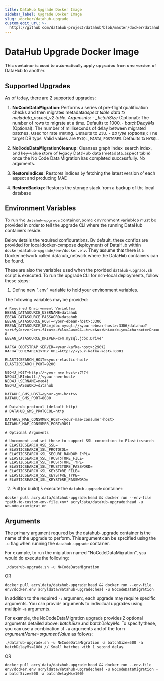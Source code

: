 ```yaml
---
title: DataHub Upgrade Docker Image
sidebar_label: Upgrade Docker Image
slug: /docker/datahub-upgrade
custom_edit_url: >-
  https://github.com/datahub-project/datahub/blob/master/docker/datahub-upgrade/README.md
---
```


# DataHub Upgrade Docker Image

This container is used to automatically apply upgrades from one version of DataHub to another.

## Supported Upgrades

As of today, there are 2 supported upgrades:

1. **NoCodeDataMigration**: Performs a series of pre-flight qualification checks and then migrates metadata*aspect table data
   to metadata_aspect_v2 table. Arguments: - \_batchSize* (Optional): The number of rows to migrate at a time. Defaults to 1000. - _batchDelayMs_ (Optional): The number of milliseconds of delay between migrated batches. Used for rate limiting. Defaults to 250. - _dbType_ (optional): The target DB type. Valid values are `MYSQL`, `MARIA`, `POSTGRES`. Defaults to `MYSQL`.
2. **NoCodeDataMigrationCleanup**: Cleanses graph index, search index, and key-value store of legacy DataHub data (metadata_aspect table) once
   the No Code Data Migration has completed successfully. No arguments.

3. **RestoreIndices**: Restores indices by fetching the latest version of each aspect and producing MAE

4. **RestoreBackup**: Restores the storage stack from a backup of the local database

## Environment Variables

To run the `datahub-upgrade` container, some environment variables must be provided in order to tell the upgrade CLI
where the running DataHub containers reside.

Below details the required configurations. By default, these configs are provided for local docker-compose deployments of
DataHub within `docker/datahub-upgrade/env/docker.env`. They assume that there is a Docker network called datahub_network
where the DataHub containers can be found.

These are also the variables used when the provided `datahub-upgrade.sh` script is executed. To run the upgrade CLI for non-local deployments,
follow these steps:

1. Define new ".env" variable to hold your environment variables.

The following variables may be provided:

```aidl
# Required Environment Variables
EBEAN_DATASOURCE_USERNAME=datahub
EBEAN_DATASOURCE_PASSWORD=datahub
EBEAN_DATASOURCE_HOST=<your-ebean-host>:3306
EBEAN_DATASOURCE_URL=jdbc:mysql://<your-ebean-host>:3306/datahub?verifyServerCertificate=false&useSSL=true&useUnicode=yes&characterEncoding=UTF-8
EBEAN_DATASOURCE_DRIVER=com.mysql.jdbc.Driver

KAFKA_BOOTSTRAP_SERVER=<your-kafka-host>:29092
KAFKA_SCHEMAREGISTRY_URL=http://<your-kafka-host>:8081

ELASTICSEARCH_HOST=<your-elastic-host>
ELASTICSEARCH_PORT=9200

NEO4J_HOST=http://<your-neo-host>:7474
NEO4J_URI=bolt://<your-neo-host>
NEO4J_USERNAME=neo4j
NEO4J_PASSWORD=datahub

DATAHUB_GMS_HOST=<your-gms-host>>
DATAHUB_GMS_PORT=8080

# Datahub protocol (default http)
# DATAHUB_GMS_PROTOCOL=http

DATAHUB_MAE_CONSUMER_HOST=<your-mae-consumer-host>
DATAHUB_MAE_CONSUMER_PORT=9091

# Optional Arguments

# Uncomment and set these to support SSL connection to Elasticsearch
# ELASTICSEARCH_USE_SSL=
# ELASTICSEARCH_SSL_PROTOCOL=
# ELASTICSEARCH_SSL_SECURE_RANDOM_IMPL=
# ELASTICSEARCH_SSL_TRUSTSTORE_FILE=
# ELASTICSEARCH_SSL_TRUSTSTORE_TYPE=
# ELASTICSEARCH_SSL_TRUSTSTORE_PASSWORD=
# ELASTICSEARCH_SSL_KEYSTORE_FILE=
# ELASTICSEARCH_SSL_KEYSTORE_TYPE=
# ELASTICSEARCH_SSL_KEYSTORE_PASSWORD=
```

2. Pull (or build) & execute the `datahub-upgrade` container:

```aidl
docker pull acryldata/datahub-upgrade:head && docker run --env-file *path-to-custom-env-file.env* acryldata/datahub-upgrade:head -u NoCodeDataMigration
```

## Arguments

The primary argument required by the datahub-upgrade container is the name of the upgrade to perform. This argument
can be specified using the `-u` flag when running the `datahub-upgrade` container.

For example, to run the migration named "NoCodeDataMigration", you would do execute the following:

```aidl
./datahub-upgrade.sh -u NoCodeDataMigration
```

OR

```aidl
docker pull acryldata/datahub-upgrade:head && docker run --env-file env/docker.env acryldata/datahub-upgrade:head -u NoCodeDataMigration
```

In addition to the required `-u` argument, each upgrade may require specific arguments. You can provide arguments to individual
upgrades using multiple `-a` arguments.

For example, the NoCodeDataMigration upgrade provides 2 optional arguments detailed above: _batchSize_ and _batchDelayMs_.
To specify these, you can use a combination of `-a` arguments and of the form _argumentName=argumentValue_ as follows:

```aidl
./datahub-upgrade.sh -u NoCodeDataMigration -a batchSize=500 -a batchDelayMs=1000 // Small batches with 1 second delay.
```

OR

```aidl
docker pull acryldata/datahub-upgrade:head && docker run --env-file env/docker.env acryldata/datahub-upgrade:head -u NoCodeDataMigration -a batchSize=500 -a batchDelayMs=1000
```
